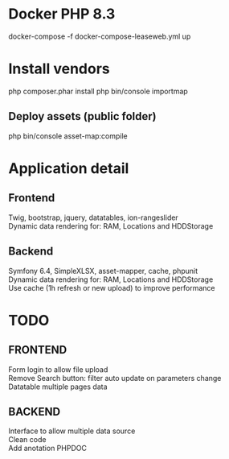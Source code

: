 # Docker PHP 8.3
docker-compose -f docker-compose-leaseweb.yml up

# Install vendors 
php composer.phar install
php bin/console importmap

## Deploy assets (public folder)
php bin/console asset-map:compile

# Application detail
## Frontend
Twig, bootstrap, jquery, datatables, ion-rangeslider  
Dynamic data rendering for: RAM, Locations and HDDStorage  

## Backend
Symfony 6.4, SimpleXLSX, asset-mapper, cache, phpunit  
Dynamic data rendering for: RAM, Locations and HDDStorage  
Use cache (1h refresh or new upload) to improve performance  

# TODO
## FRONTEND
Form login to allow file upload  
Remove Search button: filter auto update on parameters change  
Datatable multiple pages data  

## BACKEND
Interface to allow multiple data source  
Clean code  
Add anotation PHPDOC  
